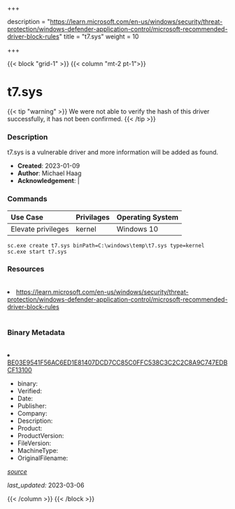 +++

description = "https://learn.microsoft.com/en-us/windows/security/threat-protection/windows-defender-application-control/microsoft-recommended-driver-block-rules"
title = "t7.sys"
weight = 10

+++


{{< block "grid-1" >}}
{{< column "mt-2 pt-1">}}




# t7.sys 


{{< tip "warning" >}}
We were not able to verify the hash of this driver successfully, it has not been confirmed.
{{< /tip >}}




### Description


t7.sys is a vulnerable driver and more information will be added as found.


- **Created**: 2023-01-09
- **Author**: Michael Haag
- **Acknowledgement**:  | [](https://twitter.com/)

### Commands

| Use Case | Privilages | Operating System | 
|:---- | ---- | ---- |
| Elevate privileges | kernel | Windows 10 |

```
sc.exe create t7.sys binPath=C:\windows\temp\t7.sys type=kernel
sc.exe start t7.sys
```

### Resources
<br>


<li><a href=" https://learn.microsoft.com/en-us/windows/security/threat-protection/windows-defender-application-control/microsoft-recommended-driver-block-rules"> https://learn.microsoft.com/en-us/windows/security/threat-protection/windows-defender-application-control/microsoft-recommended-driver-block-rules</a></li>


<br>


### Binary Metadata
<br>



<li><a href="https://www.virustotal.com/gui/file/BE03E9541F56AC6ED1E81407DCD7CC85C0FFC538C3C2C2C8A9C747EDBCF13100">BE03E9541F56AC6ED1E81407DCD7CC85C0FFC538C3C2C2C8A9C747EDBCF13100</a></li>



- binary: 
- Verified: 
- Date: 
- Publisher: 
- Company: 
- Description: 
- Product: 
- ProductVersion: 
- FileVersion: 
- MachineType: 
- OriginalFilename: 

[*source*](https://github.com/magicsword-io/LOLDrivers/tree/main/yaml/t7.sys.yml)

*last_updated:* 2023-03-06


{{< /column >}}
{{< /block >}}

